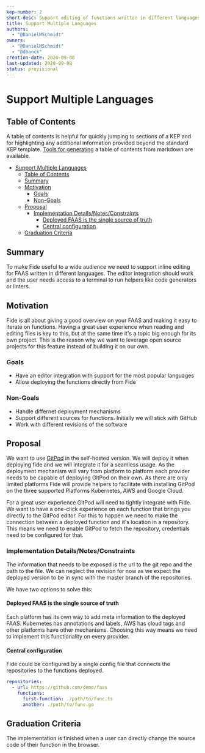 ```yaml
---
kep-number: 2
short-desc: Support editing of functions written in different languages
title: Support Multiple Languages
authors:
  - "@DanielMSchmidt"
owners:
  - "@DanielMSchmidt"
  - "@dbanck"
creation-date: 2020-09-08
last-updated: 2020-09-08
status: provisional
---
```


# Support Multiple Languages

## Table of Contents

A table of contents is helpful for quickly jumping to sections of a KEP and for highlighting any additional information provided beyond the standard KEP template.
[Tools for generating][] a table of contents from markdown are available.

- [Support Multiple Languages](#support-multiple-languages)
  - [Table of Contents](#table-of-contents)
  - [Summary](#summary)
  - [Motivation](#motivation)
    - [Goals](#goals)
    - [Non-Goals](#non-goals)
  - [Proposal](#proposal)
    - [Implementation Details/Notes/Constraints](#implementation-detailsnotesconstraints)
      - [Deployed FAAS is the single source of truth](#deployed-faas-is-the-single-source-of-truth)
      - [Central configuration](#central-configuration)
  - [Graduation Criteria](#graduation-criteria)

[tools for generating]: https://github.com/ekalinin/github-markdown-toc

## Summary

To make Fide useful to a wide audience we need to support inline editing for FAAS written in different languages. The editor integration should work and the user needs access to a terminal to run helpers like code generators or linters.

## Motivation

Fide is all about giving a good overview on your FAAS and making it easy to iterate on functions. Having a great user experience when reading and editing files is key to this, but at the same time it's a topic big enough for its own project. This is the reason why we want to leverage open source projects for this feature instead of building it on our own.

### Goals

- Have an editor integration with support for the most popular languages
- Allow deploying the functions directly from Fide

### Non-Goals

- Handle differnet deployment mechanisms
- Support different sources for functions. Initially we will stick with GitHub
- Work with different revisions of the software

## Proposal

We want to use [GitPod](https://www.gitpod.io/) in the self-hosted version.
We will deploy it when deploying fide and we will integrate it for a seamless usage.
As the deployment mechanism will vary from platform to platform each provider needs to be capable of deploying GitPod on their own. As there are only limited platforms Fide will provide helpers to facilitate with installing GitPod on the three supported Platforms Kubernetes, AWS and Google Cloud.

For a great user experience GitPod will need to tightly integrate with Fide. We want to have a one-click experience on each function that brings you directly to the GitPod editor.
For this to happen we need to make the connection between a deployed function and it's location in a repository.
This means we need to enable GitPod to fetch the repository, credentials need to be configured for that.

### Implementation Details/Notes/Constraints

The information that needs to be exposed is the url to the git repo and the path to the file. We can neglect the revision for now as we expect the deployed version to be in sync with the master branch of the repositories.

We have two options to solve this:

#### Deployed FAAS is the single source of truth

Each platform has its own way to add meta information to the deployed FAAS. Kubernetes has annotations and labels, AWS has cloud tags and other platforms have other mechanisms. Choosing this way means we need to implement this functionality on every provider.

#### Central configuration

Fide could be configured by a single config file that connects the repositories to the functions deployed.

```yaml
repositories:
  - url: https://github.com/demo/faas
    functions:
      first-function: ./path/to/func.ts
      another: ./path/to/func.go
```

## Graduation Criteria

The implementation is finished when a user can directly change the source code of their function in the browser.
